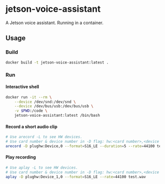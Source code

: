 # jetson-voice-assistant

A Jetson voice assistant. Running in a container.

## Usage

### Build

```bash
docker build -t jetson-voice-assistant:latest .
```

### Run

#### Interactive shell

```bash
docker run -it --rm \
    --device /dev/snd:/dev/snd \
    --device /dev/bus/usb:/dev/bus/usb \
    -v $PWD:/code \
    jetson-voice-assistant:latest /bin/bash
```

#### Record a short audio clip

```bash
# Use arecord -L to see HW devices.
# Use card number & device number in -D flag: hw:<card number>,<device number>
arecord -D plughw:Device,0 --format=S16_LE --duration=5 --rate=44100 test.wav
```

#### Play recording

```bash
# Use aplay -L to see HW devices.
# Use card number & device number in -D flag: hw:<card number>,<device number>
aplay -D plughw:Device_1,0 --format=S16_LE --rate=44100 test.wav
```